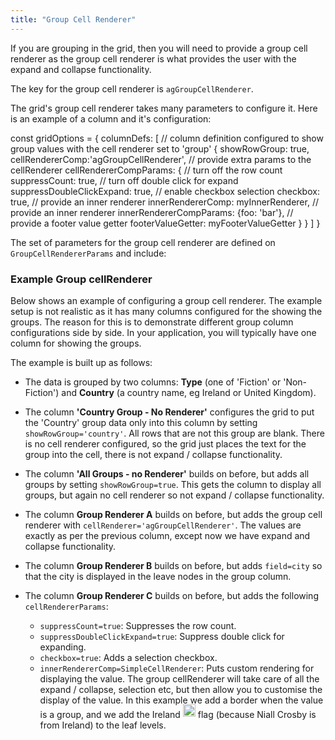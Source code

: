```yaml
---
title: "Group Cell Renderer"
---
```


If you are grouping in the grid, then you will need to provide a group cell renderer as the group cell renderer is what provides the user with the expand and collapse functionality.

The key for the group cell renderer is `agGroupCellRenderer`.

The grid's group cell renderer takes many parameters to configure it. Here is an example of a column and it's configuration:

<snippet>
const gridOptions = {
    columnDefs: [
        // column definition configured to show group values with the cell renderer set to 'group'
        {
            showRowGroup: true,
            cellRendererComp:'agGroupCellRenderer',
            // provide extra params to the cellRenderer
            cellRendererCompParams: {
                // turn off the row count
                suppressCount: true,
                // turn off double click for expand
                suppressDoubleClickExpand: true,
                // enable checkbox selection
                checkbox: true,
                // provide an inner renderer
                innerRendererComp: myInnerRenderer,
                // provide an inner renderer
                innerRendererCompParams: {foo: 'bar'},
                // provide a footer value getter
                footerValueGetter: myFooterValueGetter
            }
        }
    ]
}
</snippet>

The set of parameters for the group cell renderer are defined on `GroupCellRendererParams` and include:

<interface-documentation interfaceName='GroupCellRendererParams' overrideSrc='group-cell-renderer/group-cell-renderer.json' names='["checkbox","suppressCount","suppressPadding","suppressDoubleClickExpand","suppressEnterExpand","innerRendererComp","innerRendererCompParams","innerRendererCompSelector","footerValueGetter"]' ></interface-documentation>

### Example Group cellRenderer

Below shows an example of configuring a group cell renderer. The example setup is not realistic as it has many columns configured for the showing the groups. The reason for this is to demonstrate different group column configurations side by side. In your application, you will typically have one column for showing the groups.

The example is built up as follows:

- The data is grouped by two columns: **Type** (one of 'Fiction' or 'Non-Fiction') and **Country** (a country name, eg Ireland or United Kingdom).

- The column **'Country Group - No Renderer'** configures the grid to put the 'Country' group data only into this column by setting `showRowGroup='country'`. All rows that are not this group are blank. There is no cell renderer configured, so the grid just places the text for the group into the cell, there is not expand / collapse functionality.

- The column **'All Groups - no Renderer'** builds on before, but adds all groups by setting `showRowGroup=true`. This gets the column to display all groups, but again no cell renderer so not expand / collapse functionality.

- The column **Group Renderer A** builds on before, but adds the group cell renderer with `cellRenderer='agGroupCellRenderer'`. The values are exactly as per the previous column, except now we have expand and collapse functionality.

- The column **Group Renderer B** builds on before, but adds `field=city` so that the city is displayed in the leave nodes in the group column.

- The column **Group Renderer C** builds on before, but adds the following `cellRendererParams`:

    - `suppressCount=true`: Suppresses the row count.
    - `suppressDoubleClickExpand=true`: Suppress double click for expanding.
    - `checkbox=true`: Adds a selection checkbox.
    - `innerRendererComp=SimpleCellRenderer`: Puts custom rendering for displaying the value. The group cellRenderer will take care of all the expand / collapse, selection etc, but then allow you to customise the display of the value. In this example we add a border when the value is a group, and we add the Ireland <img src="https://flags.fmcdn.net/data/flags/mini/ie.png" style="width: 20px; position: relative; top: -2px;" alt="Ireland" /> flag (because Niall Crosby is from Ireland) to the leaf levels.

<grid-example title='Group Renderers' name='group-renderer' type='generated' options='{"enterprise": true, "modules": ["clientside", "rowgrouping"]}'></grid-example>
